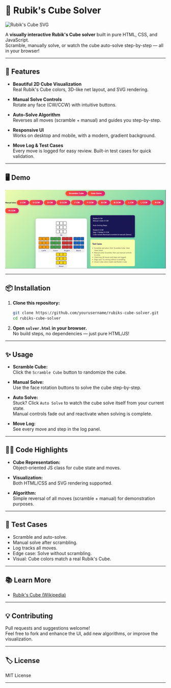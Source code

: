 # 🧩 Rubik's Cube Solver

![Rubik's Cube SVG](https://wallpapers.com/images/hd/partially-solved-rubiks-cube-b569hae3wrxl3775.png)

A **visually interactive Rubik's Cube solver** built in pure HTML, CSS, and JavaScript.  
Scramble, manually solve, or watch the cube auto-solve step-by-step — all in your browser!

---

## 🚀 Features

- **Beautiful 2D Cube Visualization**  
  Real Rubik's Cube colors, 3D-like net layout, and SVG rendering.

- **Manual Solve Controls**  
  Rotate any face (CW/CCW) with intuitive buttons.

- **Auto-Solve Algorithm**  
  Reverses all moves (scramble + manual) and guides you step-by-step.

- **Responsive UI**  
  Works on desktop and mobile, with a modern, gradient background.

- **Move Log & Test Cases**  
  Every move is logged for easy review. Built-in test cases for quick validation.

---

## 🖥️ Demo

![Demo Screenshot](DemoPicture.png)

---

## 📦 Installation

1. **Clone this repository:**
   ```sh
   git clone https://github.com/yourusername/rubiks-cube-solver.git
   cd rubiks-cube-solver
   ```

2. **Open `solver.html` in your browser.**  
   No build steps, no dependencies — just pure HTML/JS!

---

## ✨ Usage

- **Scramble Cube:**  
  Click the `Scramble Cube` button to randomize the cube.

- **Manual Solve:**  
  Use the face rotation buttons to solve the cube step-by-step.

- **Auto Solve:**  
  Stuck? Click `Auto Solve` to watch the cube solve itself from your current state.  
  Manual controls fade out and reactivate when solving is complete.

- **Move Log:**  
  See every move and step in the log panel.

---

## 🧑‍💻 Code Highlights

- **Cube Representation:**  
  Object-oriented JS class for cube state and moves.

- **Visualization:**  
  Both HTML/CSS and SVG rendering supported.

- **Algorithm:**  
  Simple reversal of all moves (scramble + manual) for demonstration purposes.

---

## 📝 Test Cases

- Scramble and auto-solve.
- Manual solve after scrambling.
- Log tracks all moves.
- Edge case: Solve without scrambling.
- Visual: Cube colors match a real Rubik's Cube.

---

## 📚 Learn More

- [Rubik's Cube (Wikipedia)](https://en.wikipedia.org/wiki/Rubik%27s_Cube)

---

## 💡 Contributing

Pull requests and suggestions welcome!  
Feel free to fork and enhance the UI, add new algorithms, or improve the visualization.

---

## 🏷️ License

MIT License

---
